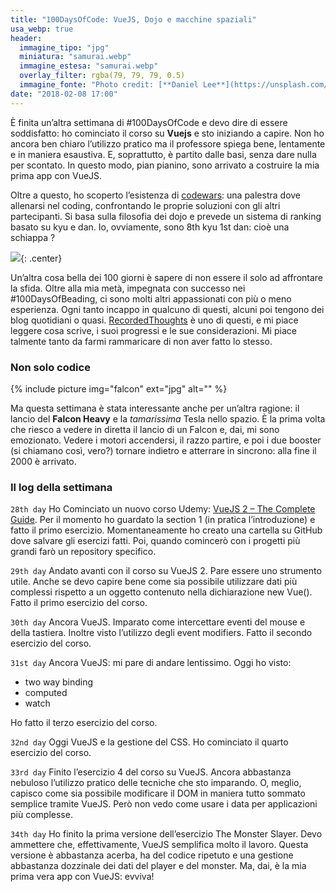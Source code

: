 ```yaml
---
title: "100DaysOfCode: VueJS, Dojo e macchine spaziali"
usa_webp: true
header:
  immagine_tipo: "jpg"
  miniatura: "samurai.webp"
  immagine_estesa: "samurai.webp"
  overlay_filter: rgba(79, 79, 79, 0.5)
  immagine_fonte: "Photo credit: [**Daniel Lee**](https://unsplash.com/@photosbydlee)"
date: "2018-02-08 17:00"
---
```


È finita un’altra settimana di #100DaysOfCode e devo dire di essere soddisfatto: ho cominciato il corso su **Vuejs** e sto iniziando a capire. Non ho ancora ben chiaro l’utilizzo pratico ma il professore spiega bene, lentamente e in maniera esaustiva. E, soprattutto, è partito dalle basi, senza dare nulla per scontato. In questo modo, pian pianino, sono arrivato a costruire la mia prima app con VueJS.

Oltre a questo, ho scoperto l’esistenza di [codewars](https://www.codewars.com/): una palestra dove allenarsi nel coding, confrontando le proprie soluzioni con gli altri partecipanti. Si basa sulla filosofia dei dojo e prevede un sistema di ranking basato su kyu e dan. Io, ovviamente, sono 8th kyu 1st dan: cioè una schiappa ?

![](https://www.codewars.com/users/el3um4s/badges/large){: .center}

Un’altra cosa bella dei 100 giorni è sapere di non essere il solo ad affrontare la sfida. Oltre alla mia metà, impegnata con successo nei #100DaysOfBeading, ci sono molti altri appassionati con più o meno esperienza. Ogni tanto incappo in qualcuno di questi, alcuni poi tengono dei blog quotidiani o quasi. [RecordedThoughts](https://recodedthoughts.com/) è uno di questi, e mi piace leggere cosa scrive, i suoi progressi e le sue considerazioni. Mi piace talmente tanto da farmi rammaricare di non aver fatto lo stesso.

### Non solo codice

{% include picture img="falcon" ext="jpg" alt="" %}

Ma questa settimana è stata interessante anche per un’altra ragione: il lancio del **Falcon Heavy** e la _tamarissima_ Tesla nello spazio. È la prima volta che riesco a vedere in diretta il lancio di un Falcon e, dai, mi sono emozionato. Vedere i motori accendersi, il razzo partire, e poi i due booster (si chiamano così, vero?) tornare indietro e atterrare in sincrono: alla fine il 2000 è arrivato.

### Il log della settimana

`28th day` Ho Cominciato un nuovo corso Udemy: [VueJS 2 – The Complete Guide](https://www.udemy.com/vuejs-2-the-complete-guide/). Per il momento ho guardato la section 1 (in pratica l’introduzione) e fatto il primo esercizio.
Momentaneamente ho creato una cartella su GitHub dove salvare gli esercizi fatti. Poi, quando comincerò con i progetti più grandi farò un repository specifico.

`29th day` Andato avanti con il corso su VueJS 2. Pare essere uno strumento utile. Anche se devo capire bene come sia possibile utilizzare dati più complessi rispetto a un oggetto contenuto nella dichiarazione new Vue().
Fatto il primo esercizio del corso.

`30th day` Ancora VueJS. Imparato come intercettare eventi del mouse e della tastiera. Inoltre visto l’utilizzo degli event modifiers. Fatto il secondo esercizio del corso.

`31st day` Ancora VueJS: mi pare di andare lentissimo. Oggi ho visto:

  - two way binding
  - computed
  - watch

Ho fatto il terzo esercizio del corso.

`32nd day` Oggi VueJS e la gestione del CSS. Ho cominciato il quarto esercizio del corso.

`33rd day` Finito l’esercizio 4 del corso su VueJS. Ancora abbastanza nebuloso l’utilizzo pratico delle tecniche che sto imparando. O, meglio, capisco come sia possibile modificare il DOM in maniera tutto sommato semplice tramite VueJS. Però non vedo come usare i data per applicazioni più complesse.

`34th day` Ho finito la prima versione dell’esercizio The Monster Slayer. Devo ammettere che, effettivamente, VueJS semplifica molto il lavoro. Questa versione è abbastanza acerba, ha del codice ripetuto e una gestione abbastanza dozzinale dei dati del player e del monster. Ma, dai, è la mia prima vera app con VueJS: evviva!
